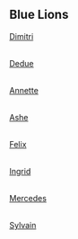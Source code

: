 ## Blue Lions

[Dimitri](https://rocdoc2.github.io/fe3h-discord-builds/Dimitri.html)<br> <br>

[Dedue](https://rocdoc2.github.io/fe3h-discord-builds/Dedue.html)<br> <br>

[Annette](https://rocdoc2.github.io/fe3h-discord-builds/Annette.html)<br> <br>

[Ashe](https://rocdoc2.github.io/fe3h-discord-builds/Ashe.html)<br> <br>

[Felix](https://rocdoc2.github.io/fe3h-discord-builds/Felix.html)<br> <br>

[Ingrid](https://rocdoc2.github.io/fe3h-discord-builds/Ingrid.html)<br> <br>

[Mercedes](https://rocdoc2.github.io/fe3h-discord-builds/Mercedes.html)<br> <br>

[Sylvain](https://rocdoc2.github.io/fe3h-discord-builds/Sylvain.html)<br> <br>


